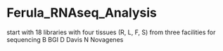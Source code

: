 # Ferula_RNAseq_Analysis
start with 18 libraries with four tissues (R, L, F, S) from three facilities for sequencing 
B BGI
D Davis
N Novagenes
